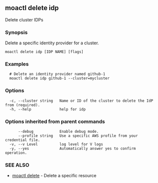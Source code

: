 ## moactl delete idp

Delete cluster IDPs

### Synopsis

Delete a specific identity provider for a cluster.

```
moactl delete idp [IDP NAME] [flags]
```

### Examples

```
  # Delete an identity provider named github-1
  moactl delete idp github-1 --cluster=mycluster
```

### Options

```
  -c, --cluster string   Name or ID of the cluster to delete the IdP from (required).
  -h, --help             help for idp
```

### Options inherited from parent commands

```
      --debug            Enable debug mode.
      --profile string   Use a specific AWS profile from your credential file.
  -v, --v Level          log level for V logs
  -y, --yes              Automatically answer yes to confirm operation.
```

### SEE ALSO

* [moactl delete](moactl_delete.md)	 - Delete a specific resource

